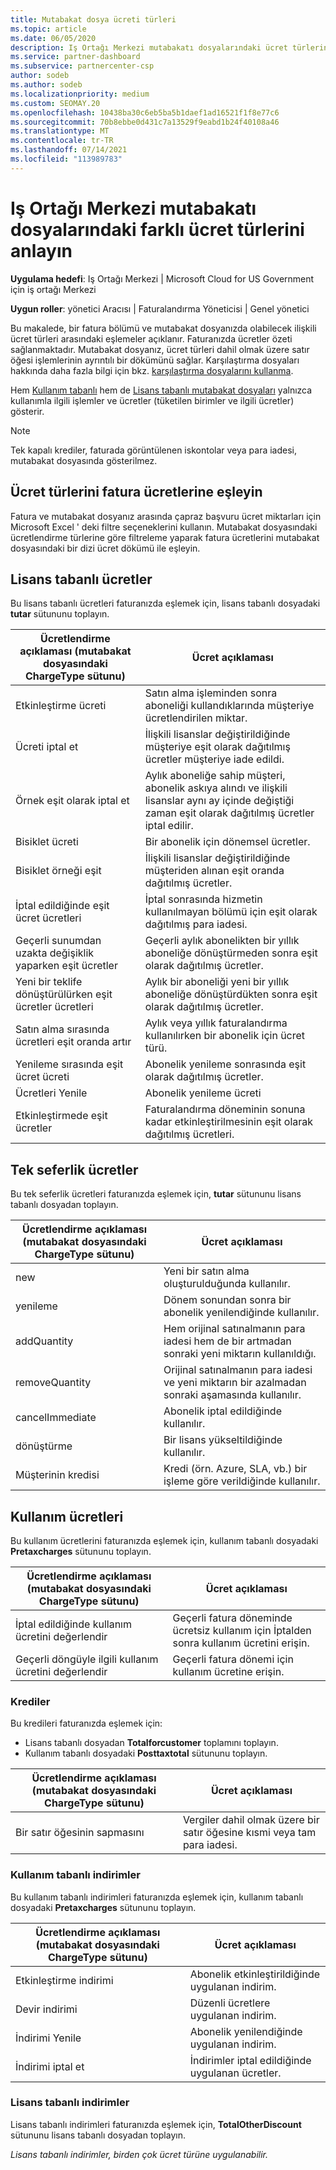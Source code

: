 ```yaml
---
title: Mutabakat dosya ücreti türleri
ms.topic: article
ms.date: 06/05/2020
description: Iş Ortağı Merkezi mutabakatı dosyalarındaki ücret türlerini (örneğin, lisans tabanlı, kullanım tabanlı ve tek seferlik), kredilerin ve indirimlerle bulun.
ms.service: partner-dashboard
ms.subservice: partnercenter-csp
author: sodeb
ms.author: sodeb
ms.localizationpriority: medium
ms.custom: SEOMAY.20
ms.openlocfilehash: 10438ba30c6eb5ba5b1daef1ad16521f1f8e77c6
ms.sourcegitcommit: 70b8ebbe0d431c7a13529f9eabd1b24f40108a46
ms.translationtype: MT
ms.contentlocale: tr-TR
ms.lasthandoff: 07/14/2021
ms.locfileid: "113989783"
---
```

# <a name="understand-the-different-charge-types-in-partner-center-reconciliation-files"></a>Iş Ortağı Merkezi mutabakatı dosyalarındaki farklı ücret türlerini anlayın

**Uygulama hedefi**: Iş Ortağı Merkezi | Microsoft Cloud for US Government için iş ortağı Merkezi

**Uygun roller**: yönetici Aracısı | Faturalandırma Yöneticisi | Genel yönetici

Bu makalede, bir fatura bölümü ve mutabakat dosyanızda olabilecek ilişkili ücret türleri arasındaki eşlemeler açıklanır. Faturanızda ücretler özeti sağlanmaktadır. Mutabakat dosyanız, ücret türleri dahil olmak üzere satır öğesi işlemlerinin ayrıntılı bir dökümünü sağlar. Karşılaştırma dosyaları hakkında daha fazla bilgi için bkz. [karşılaştırma dosyalarını kullanma](use-the-reconciliation-files.md).

Hem [Kullanım tabanlı](usage-based-recon-files.md) hem de [Lisans tabanlı mutabakat dosyaları](license-based-recon-files.md) yalnızca kullanımla ilgili işlemler ve ücretler (tüketilen birimler ve ilgili ücretler) gösterir.

> [!NOTE]
> Tek kapalı krediler, faturada görüntülenen iskontolar veya para iadesi, mutabakat dosyasında  gösterilmez.

## <a name="map-charge-types-to-invoice-charges"></a>Ücret türlerini fatura ücretlerine eşleyin

Fatura ve mutabakat dosyanız arasında çapraz başvuru ücret miktarları için Microsoft Excel ' deki filtre seçeneklerini kullanın. Mutabakat dosyasındaki ücretlendirme türlerine göre filtreleme yaparak fatura ücretlerini mutabakat dosyasındaki bir dizi ücret dökümü ile eşleyin.

## <a name="license-based-charges"></a>Lisans tabanlı ücretler

Bu lisans tabanlı ücretleri faturanızda eşlemek için, lisans tabanlı dosyadaki **tutar** sütununu toplayın.

| Ücretlendirme açıklaması (mutabakat dosyasındaki ChargeType sütunu) | Ücret açıklaması |
| ------------------------------------------------------------- | ------------------ |
| Etkinleştirme ücreti | Satın alma işleminden sonra aboneliği kullandıklarında müşteriye ücretlendirilen miktar. |
| Ücreti iptal et | İlişkili lisanslar değiştirildiğinde müşteriye eşit olarak dağıtılmış ücretler müşteriye iade edildi. |
| Örnek eşit olarak iptal et | Aylık aboneliğe sahip müşteri, abonelik askıya alındı ve ilişkili lisanslar aynı ay içinde değiştiği zaman eşit olarak dağıtılmış ücretler iptal edilir. |
| Bisiklet ücreti | Bir abonelik için dönemsel ücretler. |
| Bisiklet örneği eşit | İlişkili lisanslar değiştirildiğinde müşteriden alınan eşit oranda dağıtılmış ücretler. |
| İptal edildiğinde eşit ücret ücretleri | İptal sonrasında hizmetin kullanılmayan bölümü için eşit olarak dağıtılmış para iadesi. |
| Geçerli sunumdan uzakta değişiklik yaparken eşit ücretler | Geçerli aylık abonelikten bir yıllık aboneliğe dönüştürmeden sonra eşit olarak dağıtılmış ücretler. |
| Yeni bir teklife dönüştürülürken eşit ücretler ücretleri | Aylık bir aboneliği yeni bir yıllık aboneliğe dönüştürdükten sonra eşit olarak dağıtılmış ücretler. |
| Satın alma sırasında ücretleri eşit oranda artır | Aylık veya yıllık faturalandırma kullanılırken bir abonelik için ücret türü. |
| Yenileme sırasında eşit ücret ücreti | Abonelik yenileme sonrasında eşit olarak dağıtılmış ücretler. |
| Ücretleri Yenile | Abonelik yenileme ücreti |
| Etkinleştirmede eşit ücretler | Faturalandırma döneminin sonuna kadar etkinleştirilmesinin eşit olarak dağıtılmış ücretleri. |

## <a name="one-time-charges"></a>Tek seferlik ücretler

Bu tek seferlik ücretleri faturanızda eşlemek için, **tutar** sütununu lisans tabanlı dosyadan toplayın.

| Ücretlendirme açıklaması (mutabakat dosyasındaki ChargeType sütunu) | Ücret açıklaması |
| ------------------------------------------------------------- | ------------------ |
| new | Yeni bir satın alma oluşturulduğunda kullanılır. |
| yenileme | Dönem sonundan sonra bir abonelik yenilendiğinde kullanılır. |
| addQuantity | Hem orijinal satınalmanın para iadesi hem de bir artmadan sonraki yeni miktarın kullanıldığı. |
| removeQuantity | Orijinal satınalmanın para iadesi ve yeni miktarın bir azalmadan sonraki aşamasında kullanılır. |
| cancelImmediate | Abonelik iptal edildiğinde kullanılır. |
| dönüştürme | Bir lisans yükseltildiğinde kullanılır. |
| Müşterinin kredisi | Kredi (örn. Azure, SLA, vb.) bir işleme göre verildiğinde kullanılır. |

## <a name="usage-charges"></a>Kullanım ücretleri

Bu kullanım ücretlerini faturanızda eşlemek için, kullanım tabanlı dosyadaki **Pretaxcharges** sütununu toplayın.

| Ücretlendirme açıklaması (mutabakat dosyasındaki ChargeType sütunu) | Ücret açıklaması |
| ------------------------------------------------------------- | ------------------ |
| İptal edildiğinde kullanım ücretini değerlendir | Geçerli fatura döneminde ücretsiz kullanım için İptalden sonra kullanım ücretini erişin. |
| Geçerli döngüyle ilgili kullanım ücretini değerlendir | Geçerli fatura dönemi için kullanım ücretine erişin. |

### <a name="credits"></a>Krediler

Bu kredileri faturanızda eşlemek için:

- Lisans tabanlı dosyadan **Totalforcustomer** toplamını toplayın.
- Kullanım tabanlı dosyadaki **Posttaxtotal** sütununu toplayın.

| Ücretlendirme açıklaması (mutabakat dosyasındaki ChargeType sütunu) | Ücret açıklaması |
| ------------------------------------------------------------- | ------------------ |
| Bir satır öğesinin sapmasını | Vergiler dahil olmak üzere bir satır öğesine kısmi veya tam para iadesi. |

### <a name="usage-based-discounts"></a>Kullanım tabanlı indirimler

Bu kullanım tabanlı indirimleri faturanızda eşlemek için, kullanım tabanlı dosyadaki **Pretaxcharges** sütununu toplayın.

| Ücretlendirme açıklaması (mutabakat dosyasındaki ChargeType sütunu) | Ücret açıklaması |
| ------------------------------------------------------------- | ------------------ |
| Etkinleştirme indirimi | Abonelik etkinleştirildiğinde uygulanan indirim. |
| Devir indirimi | Düzenli ücretlere uygulanan indirim. |
| İndirimi Yenile | Abonelik yenilendiğinde uygulanan indirim. |
| İndirimi iptal et | İndirimler iptal edildiğinde uygulanan ücretler. |

### <a name="license-based-discounts"></a>Lisans tabanlı indirimler

Lisans tabanlı indirimleri faturanızda eşlemek için, **TotalOtherDiscount** sütununu lisans tabanlı dosyadan toplayın.

*Lisans tabanlı indirimler, birden çok ücret türüne uygulanabilir.*
